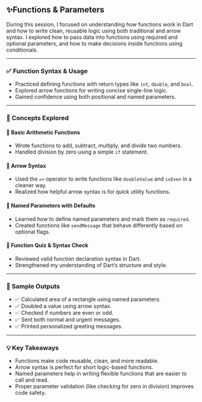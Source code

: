 ## ✨Functions & Parameters

During this session, I focused on understanding how functions work in Dart and how to write clean, reusable logic using both traditional and arrow syntax. I explored how to pass data into functions using required and optional parameters, and how to make decisions inside functions using conditionals.

---

### ✅ Function Syntax & Usage

- Practiced defining functions with return types like `int`, `double`, and `bool`.
- Explored arrow functions for writing concise single-line logic.
- Gained confidence using both positional and named parameters.

---

### 🧠 Concepts Explored

#### 🔹 **Basic Arithmetic Functions**
- Wrote functions to add, subtract, multiply, and divide two numbers.
- Handled division by zero using a simple `if` statement.

#### 🔹 **Arrow Syntax**
- Used the `=>` operator to write functions like `doubleValue` and `isEven` in a cleaner way.
- Realized how helpful arrow syntax is for quick utility functions.

#### 🔹 **Named Parameters with Defaults**
- Learned how to define named parameters and mark them as `required`.
- Created functions like `sendMessage` that behave differently based on optional flags.

#### 🔹 **Function Quiz & Syntax Check**
- Reviewed valid function declaration syntax in Dart.
- Strengthened my understanding of Dart’s structure and style.

---

### 🧪 Sample Outputs

- ✅ Calculated area of a rectangle using named parameters.
- ✅ Doubled a value using arrow syntax.
- ✅ Checked if numbers are even or odd.
- ✅ Sent both normal and urgent messages.
- ✅ Printed personalized greeting messages.

---

### 💡 Key Takeaways

- Functions make code reusable, clean, and more readable.
- Arrow syntax is perfect for short logic-based functions.
- Named parameters help in writing flexible functions that are easier to call and read.
- Proper parameter validation (like checking for zero in division) improves code safety.


